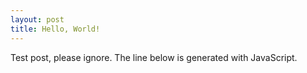 ```yaml
---
layout: post
title: Hello, World!
---
```


Test post, please ignore. The line below is generated with JavaScript.

<script src="/js/hello-world/main.js">
